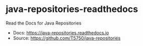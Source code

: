 # java-repositories-readthedocs

Read the Docs for Java Repositories
- Docs: https://java-repositories.readthedocs.io
- Source: https://github.com/T5750/java-repositories